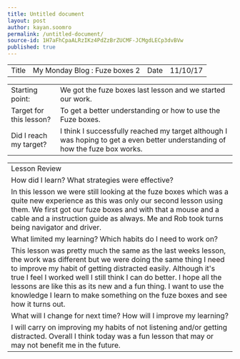 ```yaml
---
title: Untitled document
layout: post
author: kayan.soomro
permalink: /untitled-document/
source-id: 1H7aFhCpaALRzIKz4PdZzBrZUCMF-JCMgdLECp3dvBVw
published: true
---
```

<table>
  <tr>
    <td>Title</td>
    <td>My Monday Blog : Fuze boxes 2</td>
    <td>Date</td>
    <td>11/10/17</td>
  </tr>
</table>


			

<table>
  <tr>
    <td>Starting point:</td>
    <td>We got the fuze boxes last lesson and we started our work.</td>
  </tr>
  <tr>
    <td>Target for this lesson?</td>
    <td>To get a better understanding or how to use the Fuze boxes.</td>
  </tr>
  <tr>
    <td>Did I reach my target? 
</td>
    <td>I think I successfully reached my target although I was hoping to get a even better understanding of how the fuze box works.</td>
  </tr>
</table>


<table>
  <tr>
    <td>Lesson Review</td>
  </tr>
  <tr>
    <td>How did I learn? What strategies were effective? </td>
  </tr>
  <tr>
    <td> In this lesson we were still looking at the fuze boxes which was a quite  new experience as this was only our second lesson using them. We first got our fuze boxes and with that a mouse and a cable and a instruction guide as always. Me and Rob took turns being navigator and driver. </td>
  </tr>
  <tr>
    <td>What limited my learning? Which habits do I need to work on? </td>
  </tr>
  <tr>
    <td>This lesson was pretty much the same as the last weeks lesson, the work was different but we were doing the same thing I need to improve my habit of getting distracted easily. Although it's true I feel I worked well I still think I can do better.  I hope all the lessons are like this as its new and a fun thing. I want to use the knowledge I learn to make something on the fuze boxes and see how it turns out.</td>
  </tr>
  <tr>
    <td>What will I change for next time? How will I improve my learning?</td>
  </tr>
  <tr>
    <td>I will carry on improving my habits of not listening and/or getting distracted. Overall I think today was a fun lesson that may or may not benefit me in the future. </td>
  </tr>
</table>


